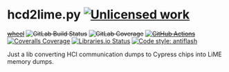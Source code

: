 hcd2lime.py [![Unlicensed work](https://raw.githubusercontent.com/unlicense/unlicense.org/master/static/favicon.png)](https://unlicense.org/)
===============
~~[wheel](https://gitlab.com/KOLANICH/hcd2lime.py/-/jobs/artifacts/master/raw/dist/lime-0.CI-py3-none-any.whl?job=build)~~
~~![GitLab Build Status](https://gitlab.com/KOLANICH/hcd2lime.py/badges/master/pipeline.svg)~~
~~![GitLab Coverage](https://gitlab.com/KOLANICH/hcd2lime.py/badges/master/coverage.svg)~~
~~[![GitHub Actions](https://github.com/KOLANICH/hcd2lime.py/workflows/CI/badge.svg)](https://github.com/KOLANICH/hcd2lime.py/actions/)~~
[![Coveralls Coverage](https://img.shields.io/coveralls/KOLANICH/hcd2lime.py.svg)](https://coveralls.io/r/KOLANICH/hcd2lime.py)
[![Libraries.io Status](https://img.shields.io/librariesio/github/KOLANICH/hcd2lime.py.svg)](https://libraries.io/github/KOLANICH/hcd2lime.py)
[![Code style: antiflash](https://img.shields.io/badge/code%20style-antiflash-FFF.svg)](https://codeberg.org/KOLANICH-tools/antiflash.py)

Just a lib converting HCI communication dumps to Cypress chips into LiME memory dumps.
